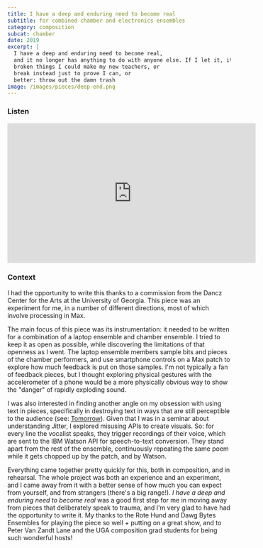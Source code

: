 ```yaml
---
title: I have a deep and enduring need to become real
subtitle: for combined chamber and electronics ensembles
category: composition
subcat: chamber
date: 2019
excerpt: |
  I have a deep and enduring need to become real,
  and it no longer has anything to do with anyone else. If I let it, it would; there are
  broken things I could make my new teachers, or
  break instead just to prove I can, or
  better: throw out the damn trash
image: /images/pieces/deep-end.png
---
```


### Listen

<iframe width="560" height="315" src="https://www.youtube.com/embed/eGOnedLvk7I" frameborder="0" allow="accelerometer; autoplay; encrypted-media; gyroscope; picture-in-picture" allowfullscreen></iframe>

### Context

I had the opportunity to write this thanks to a commission from the Dancz Center for the Arts at the University of Georgia. This piece was an experiment for me, in a number of different directions, most of which involve processing in Max.

The main focus of this piece was its instrumentation: it needed to be written for a combination of a laptop ensemble and chamber ensemble. I tried to keep it as open as possible, while discovering the limitations of that openness as I went. The laptop ensemble members sample bits and pieces of the chamber performers, and use smartphone controls on a Max patch to explore how much feedback is put on those samples. I'm not typically a fan of feedback pieces, but I thought exploring physical gestures with the accelerometer of a phone would be a more physically obvious way to show the "danger" of rapidly exploding sound.

I was also interested in finding another angle on my obsession with using text in pieces, specifically in destroying text in ways that are still perceptible to the audience (see: [Tomorrow](/works/tomorrow-when-i-grow-up)). Given that I was in a seminar about understanding Jitter, I explored misusing APIs to create visuals. So: for every line the vocalist speaks, they trigger recordings of their voice, which are sent to the IBM Watson API for speech-to-text conversion. They stand apart from the rest of the ensemble, continuously repeating the same poem while it gets chopped up by the patch, and by Watson.

Everything came together pretty quickly for this, both in composition, and in rehearsal. The whole project was both an experience and an experiment, and I came away from it with a better sense of how much you can expect from yourself, and from strangers (there's a big range!). *I have a deep and enduring need to become real* was a good first step for me in moving away from pieces that deliberately speak to trauma, and I'm very glad to have had the opportunity to write it. My thanks to the Rote Hund and Dawg Bytes Ensembles for playing the piece so well + putting on a great show, and to Peter Van Zandt Lane and the UGA composition grad students for being such wonderful hosts!